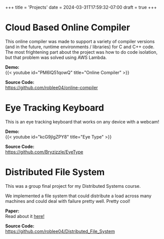 +++
title = 'Projects'
date = 2024-03-31T17:59:32-07:00
draft = true
+++


# Cloud Based Online Compiler
This online compiler was made to support a variety of compiler versions (and in the future, runtime environments / libraries) for C and C++ code. The most frightening part about the project was how to do code isolation, but that problem was solved using AWS Lambda.

**Demo:** \
{{< youtube id="PM6lQ51qowQ" title="Online Compiler" >}}
<!-- https://www.youtube.com/watch?v=PM6lQ51qowQ -->

**Source Code:** \
https://github.com/roblee04/online-compiler

# Eye Tracking Keyboard

This is an eye tracking keyboard that works on any device with a webcam!

**Demo:** \
{{< youtube id="kcG9jlgZPY8" title="Eye Type" >}}
<!-- https://www.youtube.com/watch?v=kcG9jlgZPY8 -->



**Source Code:** \
https://github.com/Bryzizzle/EyeType

# Distributed File System

This was a group final project for my Distributed Systems course.

We implemented a file system that could distribute a load across many machines and could deal with failure pretty well. Pretty cool!

**Paper:** \
Read about it [here!](./Project_Report.pdf) 

**Source Code:** \
https://github.com/roblee04/Distributed_File_System

